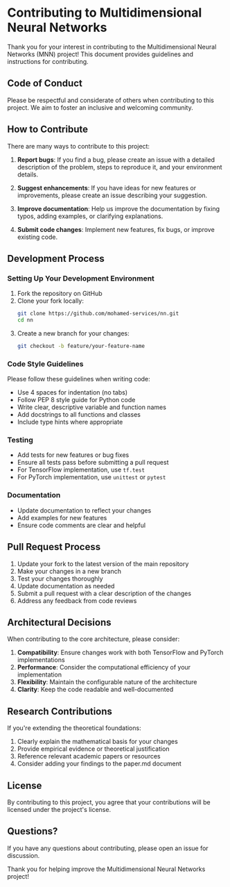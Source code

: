 # Contributing to Multidimensional Neural Networks

Thank you for your interest in contributing to the Multidimensional Neural Networks (MNN) project! This document provides guidelines and instructions for contributing.

## Code of Conduct

Please be respectful and considerate of others when contributing to this project. We aim to foster an inclusive and welcoming community.

## How to Contribute

There are many ways to contribute to this project:

1. **Report bugs**: If you find a bug, please create an issue with a detailed description of the problem, steps to reproduce it, and your environment details.

2. **Suggest enhancements**: If you have ideas for new features or improvements, please create an issue describing your suggestion.

3. **Improve documentation**: Help us improve the documentation by fixing typos, adding examples, or clarifying explanations.

4. **Submit code changes**: Implement new features, fix bugs, or improve existing code.

## Development Process

### Setting Up Your Development Environment

1. Fork the repository on GitHub
2. Clone your fork locally:
   ```bash
   git clone https://github.com/mohamed-services/nn.git
   cd nn
   ```
3. Create a new branch for your changes:
   ```bash
   git checkout -b feature/your-feature-name
   ```

### Code Style Guidelines

Please follow these guidelines when writing code:

- Use 4 spaces for indentation (no tabs)
- Follow PEP 8 style guide for Python code
- Write clear, descriptive variable and function names
- Add docstrings to all functions and classes
- Include type hints where appropriate

### Testing

- Add tests for new features or bug fixes
- Ensure all tests pass before submitting a pull request
- For TensorFlow implementation, use `tf.test`
- For PyTorch implementation, use `unittest` or `pytest`

### Documentation

- Update documentation to reflect your changes
- Add examples for new features
- Ensure code comments are clear and helpful

## Pull Request Process

1. Update your fork to the latest version of the main repository
2. Make your changes in a new branch
3. Test your changes thoroughly
4. Update documentation as needed
5. Submit a pull request with a clear description of the changes
6. Address any feedback from code reviews

## Architectural Decisions

When contributing to the core architecture, please consider:

1. **Compatibility**: Ensure changes work with both TensorFlow and PyTorch implementations
2. **Performance**: Consider the computational efficiency of your implementation
3. **Flexibility**: Maintain the configurable nature of the architecture
4. **Clarity**: Keep the code readable and well-documented

## Research Contributions

If you're extending the theoretical foundations:

1. Clearly explain the mathematical basis for your changes
2. Provide empirical evidence or theoretical justification
3. Reference relevant academic papers or resources
4. Consider adding your findings to the paper.md document

## License

By contributing to this project, you agree that your contributions will be licensed under the project's license.

## Questions?

If you have any questions about contributing, please open an issue for discussion.

Thank you for helping improve the Multidimensional Neural Networks project!
